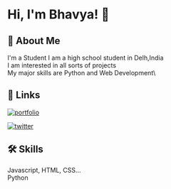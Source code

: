 
# Hi, I'm Bhavya! 👋


## 🚀 About Me
I'm a Student
I am a high school student in Delh,India\
I am interested in all sorts of projects\
My major skills are Python and Web Development\
 
## 🔗 Links
[![portfolio](https://img.shields.io/badge/my_portfolio-000?style=for-the-badge&logo=ko-fi&logoColor=white)](https://goel-bhavya.web.app)

[![twitter](https://img.shields.io/badge/twitter-1DA1F2?style=for-the-badge&logo=twitter&logoColor=white)](https://twitter.com/Bhavya02009908)


## 🛠 Skills
Javascript, HTML, CSS...\
Python

